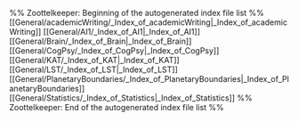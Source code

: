 %% Zoottelkeeper: Beginning of the autogenerated index file list  %%
 [[General/academicWriting/_Index_of_academicWriting|_Index_of_academicWriting]]
 [[General/AI1/_Index_of_AI1|_Index_of_AI1]]
 [[General/Brain/_Index_of_Brain|_Index_of_Brain]]
 [[General/CogPsy/_Index_of_CogPsy|_Index_of_CogPsy]]
 [[General/KAT/_Index_of_KAT|_Index_of_KAT]]
 [[General/LST/_Index_of_LST|_Index_of_LST]]
 [[General/PlanetaryBoundaries/_Index_of_PlanetaryBoundaries|_Index_of_PlanetaryBoundaries]]
 [[General/Statistics/_Index_of_Statistics|_Index_of_Statistics]]
%% Zoottelkeeper: End of the autogenerated index file list  %%
